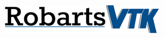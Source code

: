 <style scoped> @import url("Docs/readme/styles.css"); </style>

![mainlogo](Docs/readme/images/robartsvtk.png)